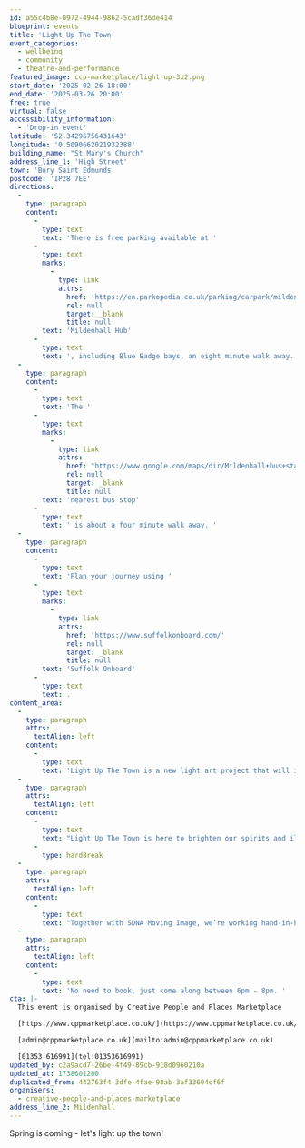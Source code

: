 ```yaml
---
id: a55c4b8e-0972-4944-9862-5cadf36de414
blueprint: events
title: 'Light Up The Town'
event_categories:
  - wellbeing
  - community
  - theatre-and-performance
featured_image: ccp-marketplace/light-up-3x2.png
start_date: '2025-02-26 18:00'
end_date: '2025-03-26 20:00'
free: true
virtual: false
accessibility_information:
  - 'Drop-in event'
latitude: '52.34296756431643'
longitude: '0.5090662021932388'
building_name: "St Mary's Church"
address_line_1: 'High Street'
town: 'Bury Saint Edmunds'
postcode: 'IP28 7EE'
directions:
  -
    type: paragraph
    content:
      -
        type: text
        text: 'There is free parking available at '
      -
        type: text
        marks:
          -
            type: link
            attrs:
              href: 'https://en.parkopedia.co.uk/parking/carpark/mildenhall_hub/ip28/mildenhall/?arriving=202502031700&leaving=202502031900'
              rel: null
              target: _blank
              title: null
        text: 'Mildenhall Hub'
      -
        type: text
        text: ', including Blue Badge bays, an eight minute walk away.'
  -
    type: paragraph
    content:
      -
        type: text
        text: 'The '
      -
        type: text
        marks:
          -
            type: link
            attrs:
              href: "https://www.google.com/maps/dir/Mildenhall+bus+station,+Mildenhall,+Bury+Saint+Edmunds+IP28+7EZ/St+Mary's+Church+Mildenhall,+High+St,+Mildenhall,+Bury+Saint+Edmunds+IP28+7EE/@52.3432532,0.5094061,18z/data=!3m1!4b1!4m14!4m13!1m5!1m1!1s0x47d8476a3977384b:0xf52d8c6e1efdd4c0!2m2!1d0.51224!2d52.34322!1m5!1m1!1s0x47d84741c2fe2c35:0xed0a43e118ebe58d!2m2!1d0.5091574!2d52.3428365!3e2?entry=ttu&g_ep=EgoyMDI1MDEyOS4xIKXMDSoASAFQAw%3D%3D"
              rel: null
              target: _blank
              title: null
        text: 'nearest bus stop'
      -
        type: text
        text: ' is about a four minute walk away. '
  -
    type: paragraph
    content:
      -
        type: text
        text: 'Plan your journey using '
      -
        type: text
        marks:
          -
            type: link
            attrs:
              href: 'https://www.suffolkonboard.com/'
              rel: null
              target: _blank
              title: null
        text: 'Suffolk Onboard'
      -
        type: text
        text: .
content_area:
  -
    type: paragraph
    attrs:
      textAlign: left
    content:
      -
        type: text
        text: 'Light Up The Town is a new light art project that will illuminate our towns across Fenland and West Suffolk. As winter fades and spring begins to bloom, it’s the perfect time to reconnect, come together, and celebrate the beauty of our community. '
  -
    type: paragraph
    attrs:
      textAlign: left
    content:
      -
        type: text
        text: "Light Up The Town is here to brighten our spirits and illuminate our towns with stunning light projection art!\_"
      -
        type: hardBreak
  -
    type: paragraph
    attrs:
      textAlign: left
    content:
      -
        type: text
        text: "Together with SDNA Moving Image, we’re working hand-in-hand with local community groups to co-create\_vibrant light shows that will light up buildings."
  -
    type: paragraph
    attrs:
      textAlign: left
    content:
      -
        type: text
        text: 'No need to book, just come along between 6pm - 8pm. '
cta: |-
  This event is organised by Creative People and Places Marketplace 

  [https://www.cppmarketplace.co.uk/](https://www.cppmarketplace.co.uk/) 

  [admin@cppmarketplace.co.uk](mailto:admin@cppmarketplace.co.uk)

  [01353 616991](tel:01353616991)
updated_by: c2a9acd7-26be-4f49-89cb-918d0960210a
updated_at: 1738601200
duplicated_from: 442763f4-3dfe-4fae-98ab-3af33604cf6f
organisers:
  - creative-people-and-places-marketplace
address_line_2: Mildenhall
---
```

Spring is coming - let's light up the town!